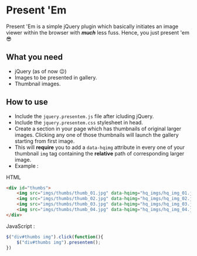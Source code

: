 # Present 'Em

Present 'Em is a simple jQuery plugin which basically initiates an image viewer within the browser with **_much_** less fuss. Hence, you just present 'em :sunglasses:

## What you need

* jQuery (as of now :wink:)
* Images to be presented in gallery.
* Thumbnail images.

## How to use

- Include the `jquery.presentem.js` file after icluding jQuery.
- Include the `jquery.presentem.css` stylesheet in head.
- Create a section in your page which has thumbnails of original larger images. Clicking any one of those thumbnails will launch the gallery starting from first image.
- This will __require__ you to add a  `data-hqimg` attribute in every one of your thumbnail `img` tag containing the __relative__ path of corresponding larger image.
- Example :

HTML 
```html
<div id="thumbs">
    <img src="imgs/thumbs/thumb_01.jpg" data-hqimg="hq_imgs/hq_img_01.jpg">
    <img src="imgs/thumbs/thumb_02.jpg" data-hqimg="hq_imgs/hq_img_02.jpg">
    <img src="imgs/thumbs/thumb_03.jpg" data-hqimg="hq_imgs/hq_img_03.jpg">
    <img src="imgs/thumbs/thumb_04.jpg" data-hqimg="hq_imgs/hq_img_04.jpg">
</div>
```
JavaScript : 
```javascript
$("div#thumbs img").click(function(){
    $("div#thumbs img").presentem();
})
```